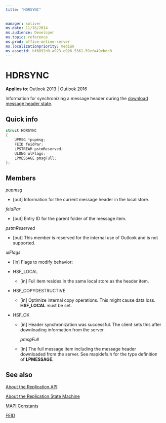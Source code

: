 ```yaml
---
title: "HDRSYNC"
 
 
manager: soliver
ms.date: 11/16/2014
ms.audience: Developer
ms.topic: reference
ms.prod: office-online-server
ms.localizationpriority: medium
ms.assetid: bf6892d0-a923-e926-5361-59efa49ebdc0
---
```


# HDRSYNC

  
  
**Applies to**: Outlook 2013 | Outlook 2016 
  
Information for synchronizing a message header during the [download message header state](download-message-header-state.md).
  
## Quick info

```cpp
struct HDRSYNC 
{ 
    UPMSG *pupmsg; 
    FEID feidPar; 
    LPSTREAM pstmReserved; 
    ULONG ulFlags; 
    LPMESSAGE pmsgFull; 
};
```

## Members

 _pupmsg_
  
- [out] Information for the current message header in the local store.
    
 _feidPar_
  
- [out] Entry ID for the parent folder of the message item.
    
 _pstmReserved_
  
- [out] This member is reserved for the internal use of Outlook and is not supported. 
    
 _ulFlags_
  
- [in] Flags to modify behavior:
    
- HSF_LOCAL
    
  - [in] Full item resides in the same local store as the header item.
    
- HSF_COPYDESTRUCTIVE
    
  -  [in] Optimize internal copy operations. This might cause data loss. **HSF_LOCAL** must be set. 
    
- HSF_OK
    
  - [in] Header synchronization was successful. The client sets this after downloading information from the server.
    
     _pmsgFull_
    
  - [in] The full message item including the message header downloaded from the server. See mapidefs.h for the type definition of **LPMESSAGE**. 
    
## See also



[About the Replication API](about-the-replication-api.md)
  
[About the Replication State Machine](about-the-replication-state-machine.md)
  
[MAPI Constants](mapi-constants.md)
  
[FEID](feid.md)

